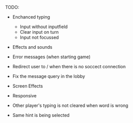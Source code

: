 TODO:

- Enchanced typing
  - Input without inputfield
  - Clear input on turn
  - Input not focussed

- Effects and sounds
- Error messages (when starting game)
- Redirect user to / when there is no soccect connection
- Fix the message query in the lobby
- Screen Effects
- Responsive
- Other player's typing is not cleared when word is wrong
- Same hint is being selected
